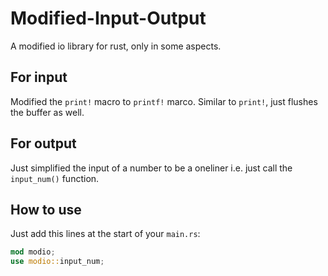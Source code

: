 # Modified-Input-Output
A modified io library for rust, only in some aspects.

## For input
Modified the ```print!``` macro to ```printf!``` marco. Similar to ```print!```, just flushes the buffer as well.

## For output
Just simplified the input of a number to be a oneliner i.e. just call the ```input_num()``` function.

## How to use
Just add this lines at the start of your ```main.rs```:
``` rust
mod modio;
use modio::input_num;
```
